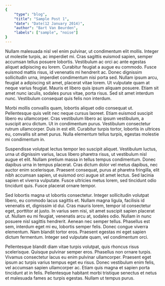 ```yaml
---
{
	"type": "blog",
	"title": "Sample Post 1",
	"date": "Date(12 January 2014)",
	"author": "Bart Van Beurden",
	"labels": ["sample", "noise"]
}
---
```


Nullam malesuada nisl vel enim pulvinar, ut condimentum elit mollis. Integer ut molestie turpis, ac imperdiet mi. Cras sagittis euismod sapien, semper accumsan tellus posuere lobortis. Vestibulum ac orci ac ante egestas aliquet adipiscing eu lorem. Curabitur feugiat a augue eu commodo. Fusce euismod mattis risus, id venenatis mi hendrerit ac. Donec dignissim sollicitudin urna, imperdiet condimentum nisi porta sed. Nullam ipsum arcu, feugiat a adipiscing sit amet, placerat vitae lorem. Ut vulputate quam at neque varius feugiat. Mauris et libero quis ipsum aliquam posuere. Etiam sit amet nunc iaculis, sodales purus vitae, porta risus. Sed sit amet interdum nunc. Vestibulum consequat quis felis non interdum.

Morbi mollis convallis quam, lobortis aliquet odio consequat ut. Pellentesque quis velit nec neque cursus laoreet. Etiam euismod suscipit libero eu ullamcorper. Cras vestibulum libero ac ipsum vestibulum, a suscipit arcu dictum. Ut in condimentum purus. Vestibulum consectetur rutrum ullamcorper. Duis in est elit. Curabitur turpis tortor, lobortis in ultrices eu, convallis sit amet purus. Nulla elementum tellus turpis, egestas molestie mi condimentum in.

Suspendisse volutpat lectus tempor leo suscipit aliquet. Vestibulum luctus, urna ut dignissim varius, lacus libero pharetra risus, ut vestibulum nisl augue et elit. Nullam pretium massa in tellus tempus condimentum. Donec dapibus urna in tempus placerat. Cras dictum dolor vel metus dapibus, nec auctor enim scelerisque. Praesent consequat, purus at pharetra fringilla, elit nibh accumsan sapien, ut euismod orci augue sit amet lectus. Sed lacinia sapien et viverra vulputate. Fusce ultricies metus lorem, sed tincidunt odio tincidunt quis. Fusce placerat ornare tempor.

Sed lobortis magna ut lobortis consectetur. Integer sollicitudin volutpat libero, eu commodo lacus sagittis et. Nullam magna ligula, facilisis id venenatis et, dignissim id dui. Cras mauris lorem, tempor id consectetur eget, porttitor at justo. In varius sem nisi, sit amet suscipit sapien placerat ut. Nullam eu mi feugiat, venenatis arcu at, sodales odio. Nullam in nunc posuere nisl sagittis hendrerit. Aenean nec semper tellus. Phasellus est sem, interdum eget mi eu, lobortis semper felis. Donec congue viverra elementum. Nam blandit tortor eros. Praesent egestas mi eget sapien dictum fermentum. Integer sed vulputate quam, vel condimentum orci.

Pellentesque blandit diam vitae turpis volutpat, quis rhoncus risus scelerisque. Quisque pulvinar semper eros. Phasellus non ornare turpis. Vivamus consectetur lacus eu enim pulvinar ullamcorper. Praesent eget ipsum ac turpis varius tempus eget eu risus. Donec vestibulum enim felis, vel accumsan sapien ullamcorper ac. Etiam quis magna et sapien porta tincidunt at in felis. Pellentesque habitant morbi tristique senectus et netus et malesuada fames ac turpis egestas. Nullam ut tempus purus.